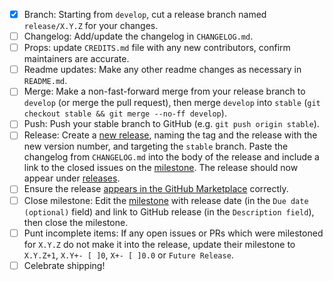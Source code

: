 - [x] Branch: Starting from `develop`, cut a release branch named `release/X.Y.Z` for your changes.
- [ ] Changelog: Add/update the changelog in `CHANGELOG.md`.
- [ ] Props: update `CREDITS.md` file with any new contributors, confirm maintainers are accurate.
- [ ] Readme updates: Make any other readme changes as necessary in `README.md`.
- [ ] Merge: Make a non-fast-forward merge from your release branch to `develop` (or merge the pull request), then merge `develop` into `stable` (`git checkout stable && git merge --no-ff develop`).
- [ ] Push: Push your stable branch to GitHub (e.g. `git push origin stable`).
- [ ] Release: Create a [new release](https://github.com/10up/action-wordpress-plugin-build-zip/releases/new), naming the tag and the release with the new version number, and targeting the `stable` branch. Paste the changelog from `CHANGELOG.md` into the body of the release and include a link to the closed issues on the [milestone](https://github.com/10up/action-wordpress-plugin-build-zip/milestones/#?closed=1).  The release should now appear under [releases](https://github.com/10up/action-wordpress-plugin-build-zip/releases).
- [ ] Ensure the release [appears in the GitHub Marketplace](https://github.com/marketplace/actions/wordpress-plugin-build-release) correctly.
- [ ] Close milestone: Edit the [milestone](https://github.com/10up/action-wordpress-plugin-build-release/milestones/) with release date (in the `Due date (optional)` field) and link to GitHub release (in the `Description field`), then close the milestone.
- [ ] Punt incomplete items: If any open issues or PRs which were milestoned for `X.Y.Z` do not make it into the release, update their milestone to `X.Y.Z+1`, `X.Y+- [ ]0`, `X+- [ ]0.0` or `Future Release`.
- [ ] Celebrate shipping!
